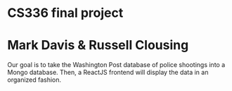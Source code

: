 # CS336 final project
# Mark Davis & Russell Clousing

Our goal is to take the Washington Post database of police shootings into a Mongo database. Then, a ReactJS frontend will display the data in an organized fashion.